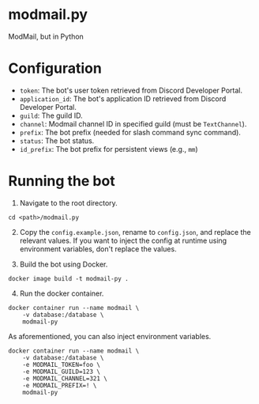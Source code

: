 # modmail.py

ModMail, but in Python

# Configuration

- `token`: The bot's user token retrieved from Discord Developer Portal.
- `application_id`: The bot's application ID retrieved from Discord Developer Portal.
- `guild`: The guild ID.
- `channel`: Modmail channel ID in specified guild (must be `TextChannel`).
- `prefix`: The bot prefix (needed for slash command sync command).
- `status`: The bot status.
- `id_prefix`: The bot prefix for persistent views (e.g., `mm`)

# Running the bot

1. Navigate to the root directory.

```
cd <path>/modmail.py
```

2. Copy the `config.example.json`, rename to `config.json`, and replace the relevant values.
   If you want to inject the config at runtime using environment variables, don't replace the values.

3. Build the bot using Docker.

```
docker image build -t modmail-py .
```

4. Run the docker container.

```
docker container run --name modmail \
    -v database:/database \
    modmail-py
```

As aforementioned, you can also inject environment variables.

```
docker container run --name modmail \
    -v database:/database \
    -e MODMAIL_TOKEN=foo \
    -e MODMAIL_GUILD=123 \
    -e MODMAIL_CHANNEL=321 \
    -e MODMAIL_PREFIX=! \
    modmail-py
```
